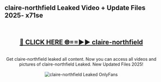 <h2>claire-northfield Leaked Video + Update Files 2025- x71se</h2>
<br>
<div align="center">
<h2><a href="https://libra.edu.pl?claire-northfield" rel="nofollow">🔴 CLICK HERE 🌐==►► claire-northfield</a></h2>
<br>
Get claire-northfield leaked all content. Now you can access all videos and pictures of claire-northfield Leaked. New Updated Files 2025!
<br>
<br>
<a href="https://libra.edu.pl?claire-northfield" rel="nofollow" data-target="animated-image.originalLink"><img src="https://i.ibb.co.com/WyWwxjT/player-gif2.gif" alt="claire-northfield Leaked OnlyFans" style="max-width: 100%; display: inline-block;" data-target="animated-image.originalImage"></a>
</div>
<br>